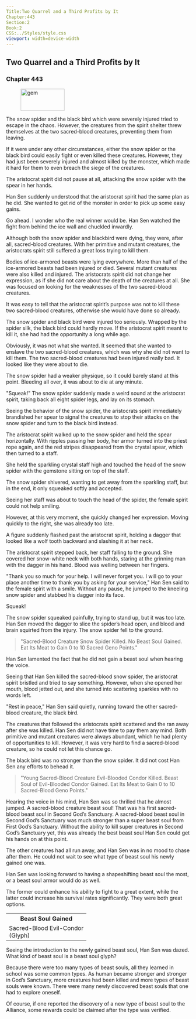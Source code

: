 ```yaml
---
Title:Two Quarrel and a Third Profits by It
Chapter:443
Section:2
Book:2
CSS:../Styles/style.css
viewport: width=device-width
---
```


## Two Quarrel and a Third Profits by It
### Chapter 443

<figure>
	<img src="../Images/gem.gif" alt="gem" id="gem" width="120" height="60" />
</figure>



The snow spider and the black bird which were severely injured tried to escape in the chaos. However, the creatures from the spirit shelter threw themselves at the two sacred-blood creatures, preventing them from leaving.

If it were under any other circumstances, either the snow spider or the black bird could easily fight or even killed these creatures. However, they had just been severely injured and almost killed by the monster, which made it hard for them to even breach the siege of the creatures.

The aristocrat spirit did not pause at all, attacking the snow spider with the spear in her hands.

Han Sen suddenly understood that the aristocrat spirit had the same plan as he did. She wanted to get rid of the monster in order to pick up some easy gains.

Go ahead. I wonder who the real winner would be. Han Sen watched the fight from behind the ice wall and chuckled inwardly.

Although both the snow spider and blackbird were dying, they were, after all, sacred-blood creatures. With her primitive and mutant creatures, the aristocrats spirit still suffered a great loss trying to kill them.

Bodies of ice-armored beasts were lying everywhere. More than half of the ice-armored beasts had been injured or died. Several mutant creatures were also killed and injured. The aristocrats spirit did not change her expression, as if she did not care about the death of the creatures at all. She was focused on looking for the weaknesses of the two sacred-blood creatures.

It was easy to tell that the aristocrat spirit’s purpose was not to kill these two sacred-blood creatures, otherwise she would have done so already.

The snow spider and black bird were injured too seriously. Wrapped by the spider silk, the black bird could hardly move. If the aristocrat spirit meant to kill it, she had had the opportunity a long while ago.

Obviously, it was not what she wanted. It seemed that she wanted to enslave the two sacred-blood creatures, which was why she did not want to kill them. The two sacred-blood creatures had been injured really bad. It looked like they were about to die.

The snow spider had a weaker physique, so it could barely stand at this point. Bleeding all over, it was about to die at any minute.

"Squeak!" The snow spider suddenly made a weird sound at the aristocrat spirit, taking back all eight spider legs, and lay on its stomach.

Seeing the behavior of the snow spider, the aristocrats spirit immediately brandished her spear to signal the creatures to stop their attacks on the snow spider and turn to the black bird instead.

The aristocrat spirit walked up to the snow spider and held the spear horizontally. With ripples passing her body, her armor turned into the priest rope again, and the red stripes disappeared from the crystal spear, which then turned to a staff.

She held the sparkling crystal staff high and touched the head of the snow spider with the gemstone sitting on top of the staff.

The snow spider shivered, wanting to get away from the sparkling staff, but in the end, it only squeaked softly and accepted.

Seeing her staff was about to touch the head of the spider, the female spirit could not help smiling.

However, at this very moment, she quickly changed her expression. Moving quickly to the right, she was already too late.

A figure suddenly flashed past the aristocrat spirit, holding a dagger that looked like a wolf tooth backward and slashing it at her neck.

The aristocrat spirit stepped back, her staff falling to the ground. She covered her snow-white neck with both hands, staring at the grinning man with the dagger in his hand. Blood was welling between her fingers.

"Thank you so much for your help. I will never forget you. I will go to your place another time to thank you by asking for your service," Han Sen said to the female spirit with a smile. Without any pause, he jumped to the kneeling snow spider and stabbed his dagger into its face.

Squeak!

The snow spider squeaked painfully, trying to stand up, but it was too late. Han Sen moved the dagger to slice the spider’s head open, and blood and brain squirted from the injury. The snow spider fell to the ground.

> "Sacred-Blood Creature Snow Spider Killed. No Beast Soul Gained. Eat Its Meat to Gain 0 to 10 Sacred Geno Points."

Han Sen lamented the fact that he did not gain a beast soul when hearing the voice.

Seeing that Han Sen killed the sacred-blood snow spider, the aristocrat spirit bristled and tried to say something. However, when she opened her mouth, blood jetted out, and she turned into scattering sparkles with no words left.

"Rest in peace," Han Sen said quietly, running toward the other sacred-blood creature, the black bird.

The creatures that followed the aristocrats spirit scattered and the ran away after she was killed. Han Sen did not have time to pay them any mind. Both primitive and mutant creatures were always abundant, which he had plenty of opportunities to kill. However, it was very hard to find a sacred-blood creature, so he could not let this chance go.

The black bird was no stronger than the snow spider. It did not cost Han Sen any efforts to behead it.

> "Young Sacred-Blood Creature Evil-Blooded Condor Killed. Beast Soul of Evil-Blooded Condor Gained. Eat Its Meat to Gain 0 to 10 Sacred-Blood Geno Points."

Hearing the voice in his mind, Han Sen was so thrilled that he almost jumped. A sacred-blood creature beast soul! That was his first sacred-blood beast soul in Second God’s Sanctuary. A sacred-blood beast soul in Second God’s Sanctuary was much stronger than a super beast soul from First God’s Sanctuary. Without the ability to kill super creatures in Second God’s Sanctuary yet, this was already the best beast soul Han Sen could get his hands on at this point.

The other creatures had all run away, and Han Sen was in no mood to chase after them. He could not wait to see what type of beast soul his newly gained one was.

Han Sen was looking forward to having a shapeshifting beast soul the most, or a beast soul armor would do as well.

The former could enhance his ability to fight to a great extent, while the latter could increase his survival rates significantly. They were both great options.

<div class="tables">
	<table class="beast">
		<tr>
			<th>Beast Soul Gained</th>
		</tr><tr>
			<td>Sacred-Blood Evil-Condor<br>
				<span class="type">(Glyph)</span>
			</td>
		</tr>
	</table>
	<!-- Type of beast soul of evil-blooded condor: glyph. -->
</div>

Seeing the introduction to the newly gained beast soul, Han Sen was dazed. What kind of beast soul is a beast soul glyph?

Because there were too many types of beast souls, all they learned in school was some common types. As human became stronger and stronger in God’s Sanctuary, more creatures had been killed and more types of beast souls were known. There were many newly discovered beast souls that one had to explore oneself.

Of course, if one reported the discovery of a new type of beast soul to the Alliance, some rewards could be claimed after the type was verified.